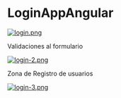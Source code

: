 # LoginAppAngular

[![login.png](https://i.postimg.cc/2SyYv0BT/login.png)](https://postimg.cc/nCyNfY2Q)

Validaciones al formulario

[![login-2.png](https://i.postimg.cc/26cFq8p0/login-2.png)](https://postimg.cc/ZBNy2m5N)

Zona de Registro de usuarios

[![login-3.png](https://i.postimg.cc/t4333zQZ/login-3.png)](https://postimg.cc/bZvS8kvp)

